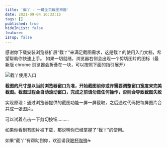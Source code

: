 ```yaml
---
title: '截丫 - 一键全页截图神器'
date: 2021-09-04 16:33:15
tags: []
published: true
hideInList: false
feature: 
isTop: false
---
```

感谢你下载安装浏览器扩展“截丫”来满足截图需求，这是截丫的使用入门文档，希望帮助你快速上手。
如果一切就绪，浏览器右侧会出现一个剪切图片的图标（最新版 chrome 浏览器会折叠在一块，可以按照下面的指引展开）

![截丫使用入口](https://ranhe.xyz/post-images/1630746461322.png)

**截图的尺寸是以当前浏览器窗口为准，开始截图前你或许需要调整窗口宽度来完美截图。截图过程会自动滚动窗口，完成之前请勿做任何操作，否则会导致截图失败**

实现原理：通过浏览器提供的截图功能一屏一屏截取，之后通过代码把每屏图片合并成一张图片。

可以试着点击一下剪切按钮.........

如果你看到有图片被下载，那说明你已经掌握了“截丫”的使用。

如果“截丫”有帮助到你，欢迎请我[喝杯咖啡](https://ranhe.xyz/donate)☕️